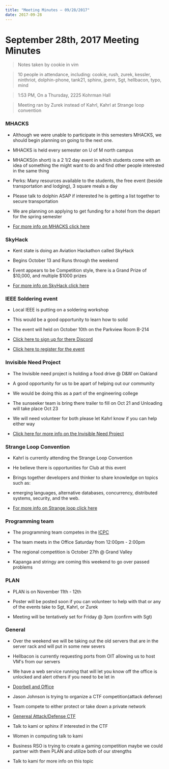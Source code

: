 ```yaml
---
title: "Meeting Minutes – 09/28/2017"
date: 2017-09-28
---
```

# September 28th, 2017 Meeting Minutes
> Notes taken by cookie in vim

> 10 people in attendance, including: cookie, rush, zurek, kessler, ninthriot, dolphin-phone, tank21, sphinx, jpenn, Sgt, hellbacon, typo, mind

> 1:53 PM, On a Thursday, 2225 Kohrman Hall

> Meeting ran by Zurek instead of Kahrl, Kahrl at Strange loop convention 

### MHACKS

- Although we were unable to participate in this semesters MHACKS, we should begin planning on going to the next one.

- MHACKS is held every semester on U of M north campus

 - MHACKS(in short) is a 2 1/2 day event in which students come with an idea of something the might want to do and find other people interested in the same thing

 - Perks: Many resources available to the students, the free event (beside transportation and lodging), 3 square meals a day 

- Please talk to dolphin ASAP if interested he is getting a list together to secure transportation

- We are planning on applying to get funding for a hotel from the depart for the spring semester

- [For more info on MHACKS click here](https://mhacks.org/)

### SkyHack

- Kent state is doing an Aviation Hackathon called SkyHack

 - Begins October 13 and Runs through the weekend 

 - Event appears to be Competition style, there is a Grand Prize of $10,000, and multiple $1000 prizes

- [For more info on SkyHack click here](https://www.kent.edu/SkyHack)


### IEEE Soldering event

- Local IEEE is putting on a soldering workshop 

- This would be a good opportunity to learn how to solid

- The event will held on October 10th on the Parkview Room B-214

- [Click here to sign up for there Discord](https://discord.gg/YATAQSV)

- [Click here to register for the event](https://docs.google.com/forms/d/e/1FAIpQLSfZ43_chMki_iX1bzNgvnqpcR8YeY0swQXODWenVzWTcShWhw/viewform)

### Invisible Need Project

- The Invisible need project is holding a food drive @ D&W on Oakland

- A good opportunity for us to be apart of helping out our community

- We would be doing this as a part of the engineering college

- The sunseeker team is bring there trailer to fill on Oct 21 and Unloading will take place Oct 23

- We will need volunteer for both please let Kahrl know if you can help either way

- [Click here for more info on the Invisible Need Project](http://www.mywmu.com/s/1428/gid2/index.aspx?sid=1428&gid=2&pgid=2030)

### Strange Loop Convention

- Kahrl is currently attending the Strange Loop Convention

- He believe there is opportunities for Club at this event 

- Brings together developers and thinker to share knowledge on topics such as:

 - emerging languages, alternative databases, concurrency, distributed systems, security, and the web. 

- [For more info on Strange loop click here](https://www.thestrangeloop.com/about.html)


### Programming team

- The programming team competes in the [ICPC](https://en.wikipedia.org/wiki/ACM_International_Collegiate_Programming_Contest)

- The team meets in the Office  Saturday from 12:00pm - 2:00pm

- The regional competition is October 27th @ Grand Valley

- Kapanga and stringy are coming this weekend to go over passed problems 

### PLAN

- PLAN is on  November 11th - 12th 

- Poster will be posted soon if you can volunteer to help with that or any of the events take to Sgt, Kahrl, or Zurek

- Meeting will be tentatively set for Friday @ 3pm (confirm with Sgt)

### General

- Over the weekend we will be taking out the old servers that are in the server rack and will put in some new severs 

- Hellbacon is currently requesting ports from OIT  allowing us to host VM's from our servers 

- We have a web service running that will let you know off the office is unlocked and alert others if you need to be let in

- [Doorbell and Office](https://cclub.cs.wmich.edu/office/)

- Jason Johnson is trying to organize a CTF competition(attack defense)

- Team compete to either protect or take down a private network

- [Genereal Attack/Defense CTF](https://2017.faustctf.net/information/attackdefense-for-beginners/)

- Talk to kami or sphinx if interested in the CTF

- Women in computing talk to kami

- Business RSO is trying to create a gaming competition maybe we could partner with them PLAN and utilize both of our strengths

- Talk to kami for more info on this topic


